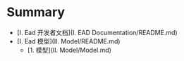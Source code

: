# Summary

* [I. Ead 开发者文档](I. EAD Documentation/README.md)
* [I. Ead 模型](II. Model/README.md)
    * [1. 模型](II. Model/Model.md)
